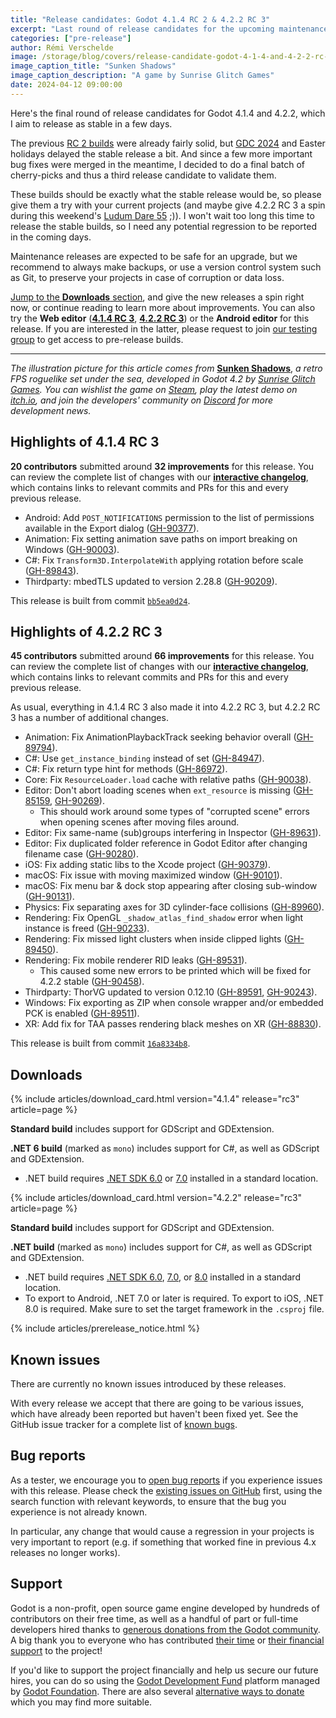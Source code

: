 ```yaml
---
title: "Release candidates: Godot 4.1.4 RC 2 & 4.2.2 RC 3"
excerpt: "Last round of release candidates for the upcoming maintenance releases."
categories: ["pre-release"]
author: Rémi Verschelde
image: /storage/blog/covers/release-candidate-godot-4-1-4-and-4-2-2-rc-3.webp
image_caption_title: "Sunken Shadows"
image_caption_description: "A game by Sunrise Glitch Games"
date: 2024-04-12 09:00:00
---
```


Here's the final round of release candidates for Godot 4.1.4 and 4.2.2, which I aim to release as stable in a few days.

The previous [RC 2 builds](/article/release-candidate-godot-4-1-4-and-4-2-2-rc-2/) were already fairly solid, but [GDC 2024](/article/gdc-2024-retrospective/) and Easter holidays delayed the stable release a bit. And since a few more important bug fixes were merged in the meantime, I decided to do a final batch of cherry-picks and thus a third release candidate to validate them.

These builds should be exactly what the stable release would be, so please give them a try with your current projects (and maybe give 4.2.2 RC 3 a spin during this weekend's [Ludum Dare 55](https://ldjam.com/events/ludum-dare/55) ;)). I won't wait too long this time to release the stable builds, so I need any potential regression to be reported in the coming days.

Maintenance releases are expected to be safe for an upgrade, but we recommend to always make backups, or use a version control system such as Git, to preserve your projects in case of corruption or data loss.

[Jump to the **Downloads** section](#downloads), and give the new releases a spin right now, or continue reading to learn more about improvements. You can also try the **Web editor** ([**4.1.4 RC 3**](https://editor.godotengine.org/releases/4.1.4.rc3/), [**4.2.2 RC 3**](https://editor.godotengine.org/releases/4.2.2.rc3/)) or the **Android editor** for this release. If you are interested in the latter, please request to join [our testing group](https://groups.google.com/g/godot-testers) to get access to pre-release builds.

-----

*The illustration picture for this article comes from* [**Sunken Shadows**](https://store.steampowered.com/app/2750120/Sunken_Shadows/), *a retro FPS roguelike set under the sea, developed in Godot 4.2 by [Sunrise Glitch Games](https://twitter.com/Sunken_Shadows). You can wishlist the game on [Steam](https://store.steampowered.com/app/2750120/Sunken_Shadows/), play the latest demo on [itch.io](https://alghost.itch.io/sunken-shadows), and join the developers' community on [Discord](https://discord.com/invite/BhDaMS5S9P) for more development news.*

## Highlights of 4.1.4 RC 3

**20 contributors** submitted around **32 improvements** for this release. You can review the complete list of changes with our [**interactive changelog**](https://godotengine.github.io/godot-interactive-changelog/#4.1.4-rc3), which contains links to relevant commits and PRs for this and every previous release.

- Android: Add `POST_NOTIFICATIONS` permission to the list of permissions available in the Export dialog ([GH-90377](https://github.com/godotengine/godot/pull/90377)).
- Animation: Fix setting animation save paths on import breaking on Windows ([GH-90003](https://github.com/godotengine/godot/pull/90003)).
- C#: Fix `Transform3D.InterpolateWith` applying rotation before scale ([GH-89843](https://github.com/godotengine/godot/pull/89843)).
- Thirdparty: mbedTLS updated to version 2.28.8 ([GH-90209](https://github.com/godotengine/godot/pull/90209)).

This release is built from commit [`bb5ea0d24`](https://github.com/godotengine/godot/commit/bb5ea0d249431dd2c60717bb5dc18b9029838e69).

## Highlights of 4.2.2 RC 3

**45 contributors** submitted around **66 improvements** for this release. You can review the complete list of changes with our [**interactive changelog**](https://godotengine.github.io/godot-interactive-changelog/#4.2.2-rc3), which contains links to relevant commits and PRs for this and every previous release.

As usual, everything in 4.1.4 RC 3 also made it into 4.2.2 RC 3, but 4.2.2 RC 3 has a number of additional changes.

- Animation: Fix AnimationPlaybackTrack seeking behavior overall ([GH-89794](https://github.com/godotengine/godot/pull/89794)).
- C#: Use `get_instance_binding` instead of set ([GH-84947](https://github.com/godotengine/godot/pull/84947)).
- C#: Fix return type hint for methods ([GH-86972](https://github.com/godotengine/godot/pull/86972)).
- Core: Fix `ResourceLoader.load` cache with relative paths ([GH-90038](https://github.com/godotengine/godot/pull/90038)).
- Editor: Don't abort loading scenes when `ext_resource` is missing ([GH-85159](https://github.com/godotengine/godot/pull/85159), [GH-90269](https://github.com/godotengine/godot/pull/90269)).
  * This should work around some types of "corrupted scene" errors when opening scenes after moving files around.
- Editor: Fix same-name (sub)groups interfering in Inspector ([GH-89631](https://github.com/godotengine/godot/pull/89631)).
- Editor: Fix duplicated folder reference in Godot Editor after changing filename case ([GH-90280](https://github.com/godotengine/godot/pull/90280)).
- iOS: Fix adding static libs to the Xcode project ([GH-90379](https://github.com/godotengine/godot/pull/90379)).
- macOS: Fix issue with moving maximized window ([GH-90101](https://github.com/godotengine/godot/pull/90101)).
- macOS: Fix menu bar & dock stop appearing after closing sub-window ([GH-90131](https://github.com/godotengine/godot/pull/90131)).
- Physics: Fix separating axes for 3D cylinder-face collisions ([GH-89960](https://github.com/godotengine/godot/pull/89960)).
- Rendering: Fix OpenGL `_shadow_atlas_find_shadow` error when light instance is freed ([GH-90233](https://github.com/godotengine/godot/pull/90233)).
- Rendering: Fix missed light clusters when inside clipped lights ([GH-89450](https://github.com/godotengine/godot/pull/89450)).
- Rendering: Fix mobile renderer RID leaks ([GH-89531](https://github.com/godotengine/godot/pull/89531)).
  * This caused some new errors to be printed which will be fixed for 4.2.2 stable ([GH-90458](https://github.com/godotengine/godot/pull/90458)).
- Thirdparty: ThorVG updated to version 0.12.10 ([GH-89591](https://github.com/godotengine/godot/pull/89591), [GH-90243](https://github.com/godotengine/godot/pull/90243)).
- Windows: Fix exporting as ZIP when console wrapper and/or embedded PCK is enabled ([GH-89511](https://github.com/godotengine/godot/pull/89511)).
- XR: Add fix for TAA passes rendering black meshes on XR ([GH-88830](https://github.com/godotengine/godot/pull/88830)).

This release is built from commit [`16a8334b8`](https://github.com/godotengine/godot/commit/16a8334b8d97ad91bf414ba8150e265e6dc1e6e7).

## Downloads

{% include articles/download_card.html version="4.1.4" release="rc3" article=page %}

**Standard build** includes support for GDScript and GDExtension.

**.NET 6 build** (marked as `mono`) includes support for C#, as well as GDScript and GDExtension.
- .NET build requires [.NET SDK 6.0](https://dotnet.microsoft.com/en-us/download/dotnet/6.0) or [7.0](https://dotnet.microsoft.com/en-us/download/dotnet/7.0) installed in a standard location.

{% include articles/download_card.html version="4.2.2" release="rc3" article=page %}

**Standard build** includes support for GDScript and GDExtension.

**.NET build** (marked as `mono`) includes support for C#, as well as GDScript and GDExtension.
- .NET build requires [.NET SDK 6.0](https://dotnet.microsoft.com/en-us/download/dotnet/6.0), [7.0](https://dotnet.microsoft.com/en-us/download/dotnet/7.0), or [8.0](https://dotnet.microsoft.com/en-us/download/dotnet/8.0) installed in a standard location.
- To export to Android, .NET 7.0 or later is required. To export to iOS, .NET 8.0 is required. Make sure to set the target framework in the `.csproj` file.

{% include articles/prerelease_notice.html %}

## Known issues

There are currently no known issues introduced by these releases.

With every release we accept that there are going to be various issues, which have already been reported but haven't been fixed yet. See the GitHub issue tracker for a complete list of [known bugs](https://github.com/godotengine/godot/issues?q=is%3Aissue+is%3Aopen+label%3Abug+).

## Bug reports

As a tester, we encourage you to [open bug reports](https://github.com/godotengine/godot/issues) if you experience issues with this release. Please check the [existing issues on GitHub](https://github.com/godotengine/godot/issues) first, using the search function with relevant keywords, to ensure that the bug you experience is not already known.

In particular, any change that would cause a regression in your projects is very important to report (e.g. if something that worked fine in previous 4.x releases no longer works).

## Support

Godot is a non-profit, open source game engine developed by hundreds of contributors on their free time, as well as a handful of part or full-time developers hired thanks to [generous donations from the Godot community](https://fund.godotengine.org/). A big thank you to everyone who has contributed [their time](https://github.com/godotengine/godot/blob/master/AUTHORS.md) or [their financial support](https://github.com/godotengine/godot/blob/master/DONORS.md) to the project!

If you'd like to support the project financially and help us secure our future hires, you can do so using the [Godot Development Fund](https://fund.godotengine.org/) platform managed by [Godot Foundation](https://godot.foundation/). There are also several [alternative ways to donate](/donate) which you may find more suitable.
